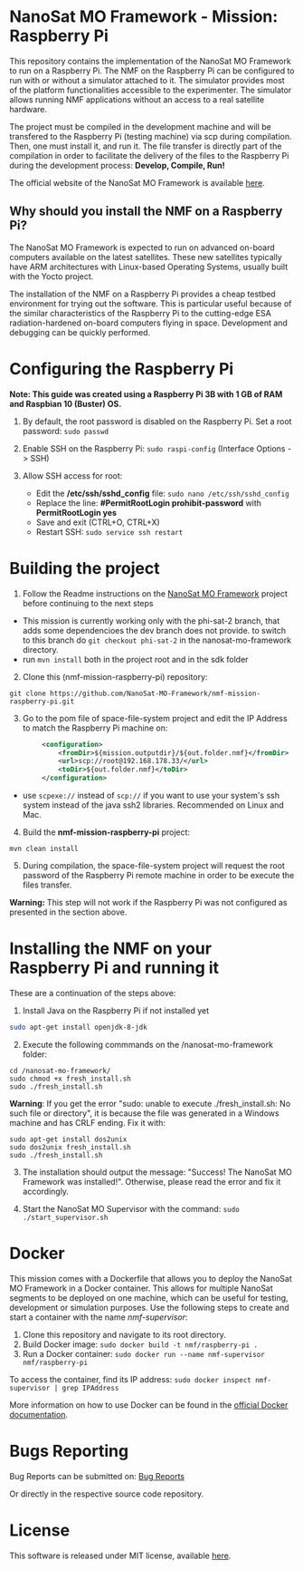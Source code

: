 # NanoSat MO Framework - Mission: Raspberry Pi
This repository contains the implementation of the NanoSat MO Framework to run on a Raspberry Pi.
The NMF on the Raspberry Pi can be configured to run with or without a simulator attached to it. The simulator provides most of the platform functionalities accessible to the experimenter. The simulator allows running NMF applications without an access to a real satellite hardware.

The project must be compiled in the development machine and will be transfered to the Raspberry Pi (testing machine) via scp during compilation. Then, one must install it, and run it.
The file transfer is directly part of the compilation in order to facilitate the delivery of the files to the Raspberry Pi during the development process: **Develop, Compile, Run!**

The official website of the NanoSat MO Framework is available [here].

## Why should you install the NMF on a Raspberry Pi?

The NanoSat MO Framework is expected to run on advanced on-board computers available on the latest satellites. These new satellites typically have ARM architectures with Linux-based Operating Systems, usually built with the Yocto project.

The installation of the NMF on a Raspberry Pi provides a cheap testbed environment for trying out the software. This is particular useful because of the similar characteristics of the Raspberry Pi to the cutting-edge ESA radiation-hardened on-board computers flying in space. Development and debugging can be quickly performed.

# Configuring the Raspberry Pi

**Note: This guide was created using a Raspberry Pi 3B with 1 GB of RAM and Raspbian 10 (Buster) OS.**

1. By default, the root password is disabled on the Raspberry Pi. Set a root password: ```sudo passwd```

2. Enable SSH on the Raspberry Pi: ```sudo raspi-config```  (Interface Options -> SSH)

3. Allow SSH access for root:
	- Edit the **/etc/ssh/sshd_config** file: ```sudo nano /etc/ssh/sshd_config ```
	- Replace the line: **#PermitRootLogin prohibit-password** with **PermitRootLogin yes**
	- Save and exit (CTRL+O, CTRL+X)
	- Restart SSH: ```sudo service ssh restart```

# Building the project

1. Follow the Readme instructions on the [NanoSat MO Framework](https://github.com/esa/nanosat-mo-framework/) project before continuing to the next steps

* This mission is currently working only with the phi-sat-2 branch, that adds some dependencioes the dev branch does not provide. to switch to this branch do `git checkout phi-sat-2` in the nanosat-mo-framework directory.
* run `mvn install` both in the project root and in the sdk folder  


2. Clone this (nmf-mission-raspberry-pi) repository:
```
git clone https://github.com/NanoSat-MO-Framework/nmf-mission-raspberry-pi.git
```

3. Go to the pom file of space-file-system project and edit the IP Address to match the Raspberry Pi machine on:
```xml
		<configuration>
			<fromDir>${mission.outputdir}/${out.folder.nmf}</fromDir>
			<url>scp://root@192.168.178.33/</url>
			<toDir>${out.folder.nmf}</toDir>
		</configuration>
```
* use `scpexe://` instead of `scp://` if you want to use your system's ssh system instead of the java ssh2 libraries. Recommended on Linux and Mac.

4. Build the **nmf-mission-raspberry-pi** project:
```
mvn clean install
```

5. During compilation, the space-file-system project will request the root password of the Raspberry Pi remote machine in order to be execute the files transfer.

**Warning:** This step will not work if the Raspberry Pi was not configured as presented in the section above.

# Installing the NMF on your Raspberry Pi and running it

These are a continuation of the steps above:

1. Install Java on the Raspberry Pi if not installed yet
```bash
sudo apt-get install openjdk-8-jdk
```

2. Execute the following commmands on the /nanosat-mo-framework folder:
```
cd /nanosat-mo-framework/
sudo chmod +x fresh_install.sh
sudo ./fresh_install.sh
```

**Warning**: If you get the error "sudo: unable to execute ./fresh_install.sh: No such file or directory", it is because the file was generated in a Windows machine and has CRLF ending. Fix it with:
```
sudo apt-get install dos2unix
sudo dos2unix fresh_install.sh
sudo ./fresh_install.sh
```

3. The installation should output the message: "Success! The NanoSat MO Framework was installed!". Otherwise, please read the error and fix it accordingly.

4. Start the NanoSat MO Supervisor with the command: ```sudo ./start_supervisor.sh```

# Docker
This mission comes with a Dockerfile that allows you to deploy the NanoSat MO Framework in a Docker container. This allows for multiple NanoSat segments to be deployed on one machine, which can be useful for testing, development or simulation purposes. Use the following steps to create and start a container with the name _nmf-supervisor_:

1. Clone this repository and navigate to its root directory.
2. Build Docker image: ```sudo docker build -t nmf/raspberry-pi .``` 
3. Run a Docker container: ```sudo docker run --name nmf-supervisor nmf/raspberry-pi```

To access the container, find its IP address: ```sudo docker inspect nmf-supervisor | grep IPAddress```

More information on how to use Docker can be found in the [official Docker documentation](https://docs.docker.com/).

# Bugs Reporting
Bug Reports can be submitted on: [Bug Reports]

Or directly in the respective source code repository.

# License
This software is released under MIT license, available [here](LICENSE).

	
[NMFImage]: http://nanosat-mo-framework.github.io/img/NMF_logo_1124_63.png
[NanoSat MO Framework]: https://nanosat-mo-framework.github.io/
[here]: https://nanosat-mo-framework.github.io/
[GitHub]: https://github.com/esa/nanosat-mo-framework
[Bug Reports]: https://github.com/esa/nanosat-mo-framework/issues
